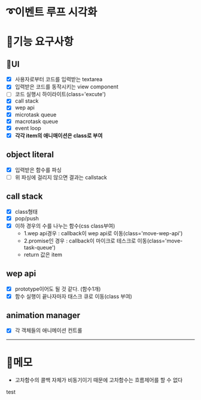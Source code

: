 # ➰이벤트 루프 시각화

# 🚩기능 요구사항

## 🎨UI

- [x] 사용자로부터 코드를 입력받는 textarea
- [x] 입력받은 코드를 동작시키는 view component
- [ ] 코드 실행시 하이라이트(class='excute')
- [x] call stack
- [x] wep api
- [x] microtask queue
- [x] macrotask queue
- [x] event loop
- [x] **각각 item의 애니매이션은 class로 부여**

## object literal

- [x] 입력받은 함수를 파싱
- [ ] 위 파싱에 걸리지 않으면 결과는 callstack

## call stack

- [x] class형태
- [x] pop/push
- [x] 이하 경우의 수를 나누는 함수(css class부여)
  - 1.wep api경우 : callback이 wep api로 이동(class='move-wep-api')
  - 2.promise인 경우 : callback이 마이크로 테스크로 이동(class='move-task-queue')
  - return 값은 item

## wep api

- [x] prototype이어도 될 것 같다. (함수1개)
- [x] 함수 실행이 끝나자마자 태스크 큐로 이동(class 부여)

## animation manager

- [x] 각 객체들의 애니메이션 컨트롤

---

# 📝메모

- 고차함수의 콜백 자체가 비동기이기 때문에 고차함수는 흐름제어를 할 수 없다

test
